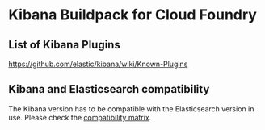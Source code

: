 # Kibana Buildpack for Cloud Foundry


## List of Kibana Plugins

https://github.com/elastic/kibana/wiki/Known-Plugins

## Kibana and Elasticsearch compatibility

The Kibana version has to be compatible with the Elasticsearch version in use. Please check the [compatibility matrix](https://www.elastic.co/support/matrix#show_compatibility).
